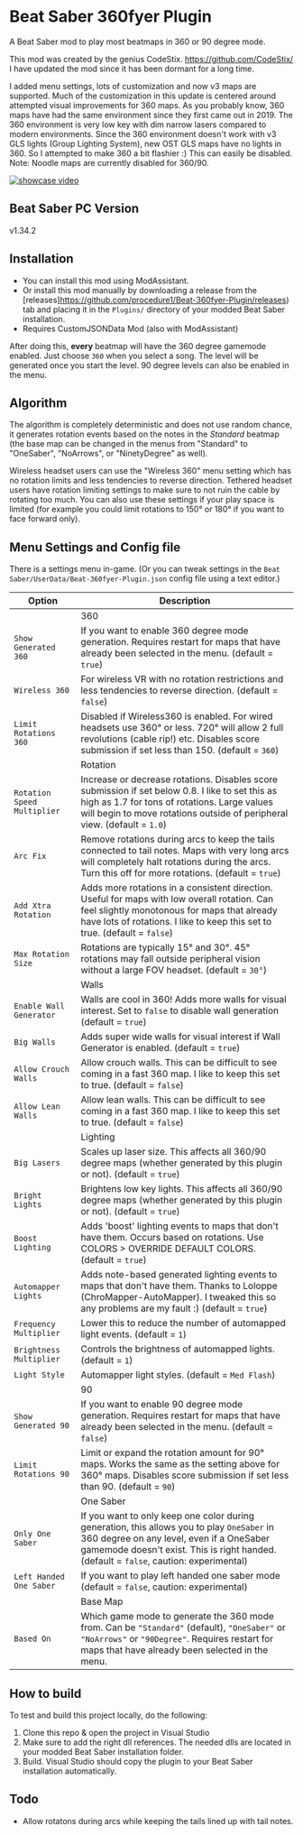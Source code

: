# Beat Saber 360fyer Plugin
A Beat Saber mod to play most beatmaps in 360 or 90 degree mode. 

This mod was created by the genius CodeStix. https://github.com/CodeStix/
I have updated the mod since it has been dormant for a long time.

I added menu settings, lots of customization and now v3 maps are supported. Much of the customization in this update is centered around attempted visual improvements for 360 maps. As you probably know, 360 maps have had the same environment since they first came out in 2019. The 360 environment is very low key with dim narrow lasers compared to modern environments. Since the 360 environment doesn't work with v3 GLS lights (Group Lighting System), new OST GLS maps have no lights in 360. So I attempted to make 360 a bit flashier :) This can easily be disabled. Note: Noodle maps are currently disabled for 360/90.

[![showcase video](https://github.com/CodeStix/Beat-360fyer-Plugin/raw/master/preview.gif)](https://www.youtube.com/watch?v=xUDdStGQwq0)
## Beat Saber PC Version
v1.34.2

## Installation

- You can install this mod using ModAssistant.
- Or install this mod manually by downloading a release from the [releases]https://github.com/procedure1/Beat-360fyer-Plugin/releases) tab and placing it in the `Plugins/` directory of your modded Beat Saber installation.
- Requires CustomJSONData Mod (also with ModAssistant)

After doing this, **every** beatmap will have the 360 degree gamemode enabled. Just choose `360` when you select a song. The level will be generated once you start the level. 90 degree levels can also be enabled in the menu.

## Algorithm

The algorithm is completely deterministic and does not use random chance, it generates rotation events based on the notes in the *Standard* beatmap (the base map can be changed in the menus from "Standard" to "OneSaber", "NoArrows", or "NinetyDegree" as well).

Wireless headset users can use the "Wireless 360" menu setting which has no rotation limits and less tendencies to reverse direction. Tethered headset users have rotation limiting settings to make sure to not ruin the cable by rotating too much. You can also use these settings if your play space is limited (for example you could limit rotations to 150° or 180° if you want to face forward only).

## Menu Settings and Config file

There is a settings menu in-game. (Or you can tweak settings in the `Beat Saber/UserData/Beat-360fyer-Plugin.json` config file using a text editor.)

|Option|Description|
|---|---|
||360|
|`Show Generated 360`| If you want to enable 360 degree mode generation. Requires restart for maps that have already been selected in the menu. (default = `true`)|
|`Wireless 360`| For wireless VR with no rotation restrictions and less tendencies to reverse direction. (default = `false`)|
|`Limit Rotations 360`| Disabled if Wireless360 is enabled. For wired headsets use 360° or less. 720° will allow 2 full revolutions (cable rip!) etc. Disables score submission if set less than 150. (default = `360`)|
||Rotation|
|`Rotation Speed Multiplier`| Increase or decrease rotations. Disables score submission if set below 0.8. I like to set this as high as 1.7 for tons of rotations. Large values will begin to move rotations outside of peripheral view. (default = `1.0`)|
|`Arc Fix`| Remove rotations during arcs to keep the tails connected to tail notes. Maps with very long arcs will completely halt rotations during the arcs. Turn this off for more rotations. (default = `true`)|
|`Add Xtra Rotation`| Adds more rotations in a consistent direction. Useful for maps with low overall rotation. Can feel slightly monotonous for maps that already have lots of rotations. I like to keep this set to true. (default = `false`)|
|`Max Rotation Size`| Rotations are typically 15° and 30°. 45° rotations may fall outside peripheral vision without a large FOV headset. (default = `30°`)|
||Walls|
|`Enable Wall Generator`| Walls are cool in 360! Adds more walls for visual interest. Set to `false` to disable wall generation (default = `true`)|
|`Big Walls`| Adds super wide walls for visual interest if Wall Generator is enabled.  (default = `true`)|
|`Allow Crouch Walls`| Allow crouch walls. This can be difficult to see coming in a fast 360 map. I like to keep this set to true. (default = `false`)|
|`Allow Lean Walls`| Allow lean walls. This can be difficult to see coming in a fast 360 map. I like to keep this set to true. (default = `false`)|
||Lighting|
|`Big Lasers`| Scales up laser size. This affects all 360/90 degree maps (whether generated by this plugin or not).  (default = `true`)|
|`Bright Lights`| Brightens low key lights. This affects all 360/90 degree maps (whether generated by this plugin or not). (default = `true`)|
|`Boost Lighting`| Adds 'boost' lighting events to maps that don't have them. Occurs based on rotations. Use COLORS > OVERRIDE DEFAULT COLORS. (default = `true`)|
|`Automapper Lights`| Adds note-based generated lighting events to maps that don't have them. Thanks to Loloppe (ChroMapper-AutoMapper). I tweaked this so any problems are my fault :) (default = `true`)|
|`Frequency Multiplier`| Lower this to reduce the number of automapped light events. (default = `1`)|
|`Brightness Multiplier`| Controls the brightness of automapped lights. (default = `1`)|
|`Light Style`| Automapper light styles. (default = `Med Flash`)|
||90|
|`Show Generated 90`| If you want to enable 90 degree mode generation. Requires restart for maps that have already been selected in the menu. (default = `false`)|
|`Limit Rotations 90`| Limit or expand the rotation amount for 90° maps. Works the same as the setting above for 360° maps. Disables score submission if set less than 90. (default = `90`)|
||One Saber|
|`Only One Saber`| If you want to only keep one color during generation, this allows you to play `OneSaber` in 360 degree on any level, even if a OneSaber gamemode doesn't exist. This is right handed. (default = `false`, caution: experimental)|
|`Left Handed One Saber`| If you want to play left handed one saber mode (default = `false`, caution: experimental)|
||Base Map|
|`Based On`|Which game mode to generate the 360 mode from. Can be `"Standard"` (default), `"OneSaber"` or `"NoArrows"` or  `"90Degree"`. Requires restart for maps that have already been selected in the menu.|

## How to build

To test and build this project locally, do the following:
1. Clone this repo & open the project in Visual Studio
2. Make sure to add the right dll references. The needed dlls are located in your modded Beat Saber installation folder.
3. Build. Visual Studio should copy the plugin to your Beat Saber installation automatically.

## Todo

- Allow rotatons during arcs while keeping the tails lined up with tail notes.
